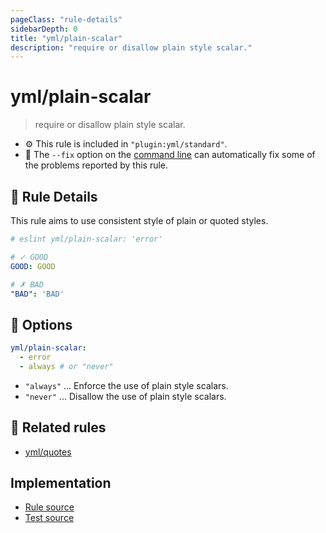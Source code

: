 ```yaml
---
pageClass: "rule-details"
sidebarDepth: 0
title: "yml/plain-scalar"
description: "require or disallow plain style scalar."
---
```

# yml/plain-scalar

> require or disallow plain style scalar.

- :gear: This rule is included in `"plugin:yml/standard"`.
- :wrench: The `--fix` option on the [command line](https://eslint.org/docs/user-guide/command-line-interface#fixing-problems) can automatically fix some of the problems reported by this rule.

## :book: Rule Details

This rule aims to use consistent style of plain or quoted styles.

<eslint-code-block fix>

<!-- eslint-skip -->

```yaml
# eslint yml/plain-scalar: 'error'

# ✓ GOOD
GOOD: GOOD

# ✗ BAD
"BAD": 'BAD'
```

</eslint-code-block>

## :wrench: Options

```yaml
yml/plain-scalar:
  - error
  - always # or "never"
```

- `"always"` ... Enforce the use of plain style scalars.
- `"never"` ... Disallow the use of plain style scalars.

## :couple: Related rules

- [yml/quotes]

[yml/quotes]: ./quotes.md

## Implementation

- [Rule source](https://github.com/ota-meshi/eslint-plugin-yml/blob/master/src/rules/plain-scalar.ts)
- [Test source](https://github.com/ota-meshi/eslint-plugin-yml/blob/master/tests/src/rules/plain-scalar.js)
